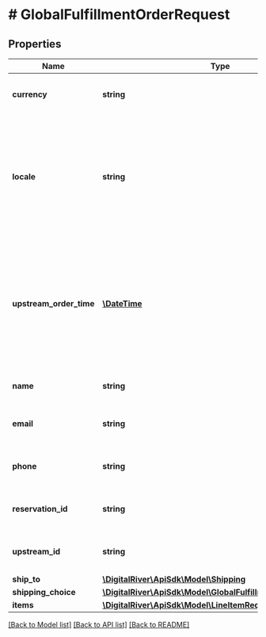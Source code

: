 # # GlobalFulfillmentOrderRequest

## Properties

Name | Type | Description | Notes
------------ | ------------- | ------------- | -------------
**currency** | **string** | A three-letter ISO currency code. | 
**locale** | **string** | A locale designator that combines a two-letter ISO 639-1 language code with a ISO 3166-1 alpha-2 country code. | [optional] 
**upstream_order_time** | [**\DateTime**](\DateTime.md) | The date and time at which the upstream order was created. The specified value should be in ISO-8601 UTC format. | 
**name** | **string** | The customer&#39;s name. | [optional] 
**email** | **string** | The customer&#39;s email address. | [optional] 
**phone** | **string** | The customer&#39;s phone number. | [optional] 
**reservation_id** | **string** | An inventory reservation identifier. | [optional] 
**upstream_id** | **string** | The upstream order identifier. | [optional] 
**ship_to** | [**\DigitalRiver\ApiSdk\Model\Shipping**](Shipping.md) |  | 
**shipping_choice** | [**\DigitalRiver\ApiSdk\Model\GlobalFulfillmentShippingChoice**](GlobalFulfillmentShippingChoice.md) |  | 
**items** | [**\DigitalRiver\ApiSdk\Model\LineItemRequest[]**](LineItemRequest.md) |  | 

[[Back to Model list]](../../README.md#documentation-for-models) [[Back to API list]](../../README.md#documentation-for-api-endpoints) [[Back to README]](../../README.md)


